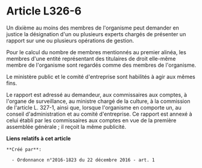 # Article L326-6

Un dixième au moins des membres de l'organisme peut demander en justice la désignation d'un ou plusieurs experts chargés de
présenter un rapport sur une ou plusieurs opérations de gestion. 

Pour le calcul du nombre de membres mentionnés au premier alinéa, les membres d'une entité représentant des titulaires de
droit elle-même membre de l'organisme sont regardés comme des membres de l'organisme. 

Le ministère public et le comité d'entreprise sont habilités à agir aux mêmes fins. 

Le rapport est adressé au demandeur, aux commissaires aux comptes, à l'organe de surveillance, au ministre chargé de la
culture, à la commission de l'article L. 327-1, ainsi que, lorsque l'organisme en comporte un, au conseil d'administration et
au comité d'entreprise. Ce rapport est annexé à celui établi par les commissaires aux comptes en vue de la première assemblée
générale ; il reçoit la même publicité.

**Liens relatifs à cet article**

	**Créé par**:

	  - Ordonnance n°2016-1823 du 22 décembre 2016 - art. 1
